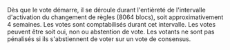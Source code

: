 Dès que le vote démarre, il se déroule durant l'entièreté de l'intervalle d'activation du changement de règles (8064 blocs), soit approximativement 4 semaines.  Les votes sont comptabilisés durant cet intervalle.  Les votes peuvent être soit oui, non ou abstention de vote.  Les votants ne sont pas pénalisés si ils s'abstiennent de voter sur un vote de consensus.
